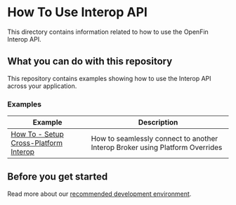 # How To Use Interop API

This directory contains information related to how to use the OpenFin Interop API.

## What you can do with this repository

This repository contains examples showing how to use the Interop API across your application.

### Examples

  | Example         | Description |
|---------------------|------------------------------------
| [How To - Setup Cross-Platform Interop](./setup-multi-platform-interop) | How to seamlessly connect to another Interop Broker using Platform Overrides

## Before you get started

Read more about our [recommended development environment](https://developers.openfin.co/of-docs/docs/set-up-your-dev-environment).